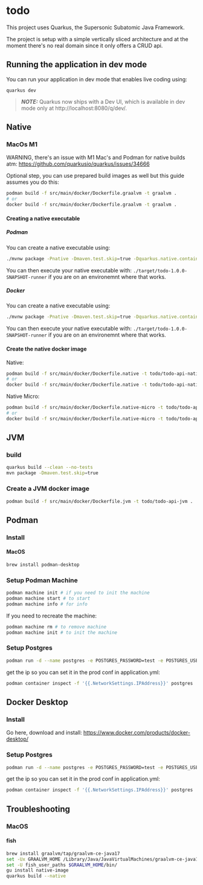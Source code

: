 # todo

This project uses Quarkus, the Supersonic Subatomic Java Framework.

The project is setup with a simple vertically sliced architecture and at the moment there's no real domain since it only offers a CRUD api.

## Running the application in dev mode

You can run your application in dev mode that enables live coding using:
```shell script
quarkus dev
```

> **_NOTE:_**  Quarkus now ships with a Dev UI, which is available in dev mode only at http://localhost:8080/q/dev/.

## Native

### MacOs M1

WARNING, there's an issue with M1 Mac's and Podman for native builds atm: https://github.com/quarkusio/quarkus/issues/34666

Optional step, you can use prepared build images as well but this guide assumes you do this:
```sh
podman build -f src/main/docker/Dockerfile.graalvm -t graalvm .
# or
docker build -f src/main/docker/Dockerfile.graalvm -t graalvm .
```

#### Creating a native executable

##### Podman

You can create a native executable using: 

```sh
./mvnw package -Pnative -Dmaven.test.skip=true -Dquarkus.native.container-build=true -Dquarkus.native.container-runtime=podman -Dquarkus.native.builder-iamge=graalvm
```
You can then execute your native executable with: `./target/todo-1.0.0-SNAPSHOT-runner` if you are on an environemnt where that works.

##### Docker

You can create a native executable using: 

```sh
./mvnw package -Pnative -Dmaven.test.skip=true -Dquarkus.native.container-build=true -Dquarkus.native.container-runtime=docker -Dquarkus.native.builder-iamge=graalvm
```
You can then execute your native executable with: `./target/todo-1.0.0-SNAPSHOT-runner` if you are on an environemnt where that works.

#### Create the native docker image

Native:
```sh
podman build -f src/main/docker/Dockerfile.native -t todo/todo-api-native .
# or
docker build -f src/main/docker/Dockerfile.native -t todo/todo-api-native .
```

Native Micro:
```sh
podman build -f src/main/docker/Dockerfile.native-micro -t todo/todo-api-native-micro .
# or
docker build -f src/main/docker/Dockerfile.native-micro -t todo/todo-api-native-micro .
```

## JVM

### build

```sh
quarkus build --clean --no-tests
mvn package -Dmaven.test.skip=true
```

### Create a JVM docker image

```sh
podman build -f src/main/docker/Dockerfile.jvm -t todo/todo-api-jvm .
```

## Podman

### Install

#### MacOS

```sh
brew install podman-desktop
```

### Setup Podman Machine


```sh
podman machine init # if you need to init the machine
podman machine start # to start
podman machine info # for info
```

If you need to recreate the machine:

```sh
podman machine rm # to remove machine
podman machine init # to init the machine
```

### Setup Postgres

```sh
podman run -d --name postgres -e POSTGRES_PASSWORD=test -e POSTGRES_USER=test -p 5432:5432 postgres:11-alpine
```

get the ip so you can set it in the prod conf in application.yml:
```sh
podman container inspect -f '{{.NetworkSettings.IPAddress}}' postgres
```

## Docker Desktop

### Install

Go here, download and install: https://www.docker.com/products/docker-desktop/

### Setup Postgres

```sh
podman run -d --name postgres -e POSTGRES_PASSWORD=test -e POSTGRES_USER=test -p 5432:5432 postgres:11-alpine
```

get the ip so you can set it in the prod conf in application.yml:
```sh
podman container inspect -f '{{.NetworkSettings.IPAddress}}' postgres
```

## Troubleshooting

### MacOS

#### fish

```sh
brew install graalvm/tap/graalvm-ce-java17
set -Ux GRAALVM_HOME /Library/Java/JavaVirtualMachines/graalvm-ce-java17-xx.x.x/Contents/Home/
set -U fish_user_paths $GRAALVM_HOME/bin/
gu install native-image
quarkus build --native
```

